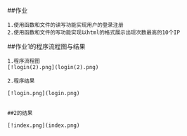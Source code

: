 ##作业
```
1.使用函数和文件的读写功能实现用户的登录注册
2.使用函数和文件的写功能实现以html的格式展示出现次数最高的10个IP
```

##作业1的程序流程图与结果

```
1.程序流程图
[!login(2).png](login(2).png)

2.程序结果

[!login.png](login.png)


##2的结果

[!index.png](index.png)

